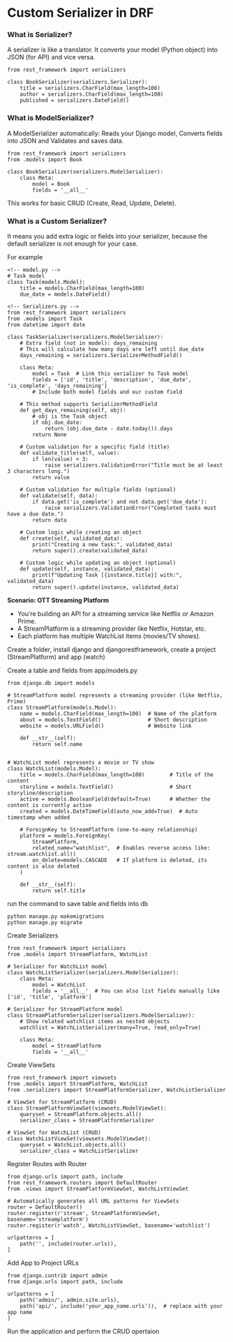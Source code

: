 # Custom Serializer in DRF

### **What is Serializer?**

A serializer is like a translator. It converts your model (Python object) into JSON (for API) and vice versa.

```
from rest_framework import serializers

class BookSerializer(serializers.Serializer):
    title = serializers.CharField(max_length=100)
    author = serializers.CharField(max_length=100)
    published = serializers.DateField()
```

### **What is ModelSerializer?**

A ModelSerializer automatically: Reads your Django model, Converts fields into JSON and Validates and saves data.
```
from rest_framework import serializers
from .models import Book

class BookSerializer(serializers.ModelSerializer):
    class Meta:
        model = Book
        fields = '__all__'
```
This works for basic CRUD (Create, Read, Update, Delete).

### **What is a Custom Serializer?**

It means you add extra logic or fields into your serializer, because the default serializer is not enough for your case.

For example
```
<!-- model.py -->
# Task model
class Task(models.Model):
    title = models.CharField(max_length=100)
    due_date = models.DateField()

<!-- Serializers.py -->
from rest_framework import serializers
from .models import Task
from datetime import date

class TaskSerializer(serializers.ModelSerializer):
    # Extra field (not in model): days_remaining
    # This will calculate how many days are left until due_date
    days_remaining = serializers.SerializerMethodField()

    class Meta:
        model = Task  # Link this serializer to Task model
        fields = ['id', 'title', 'description', 'due_date', 'is_complete', 'days_remaining']
        # Include both model fields and our custom field

    # This method supports SerializerMethodField
    def get_days_remaining(self, obj):
        # obj is the Task object
        if obj.due_date:
            return (obj.due_date - date.today()).days
        return None

    # Custom validation for a specific field (title)
    def validate_title(self, value):
        if len(value) < 3:
            raise serializers.ValidationError("Title must be at least 3 characters long.")
        return value

    # Custom validation for multiple fields (optional)
    def validate(self, data):
        if data.get('is_complete') and not data.get('due_date'):
            raise serializers.ValidationError("Completed tasks must have a due date.")
        return data

    # Custom logic while creating an object
    def create(self, validated_data):
        print("Creating a new task:", validated_data)
        return super().create(validated_data)

    # Custom logic while updating an object (optional)
    def update(self, instance, validated_data):
        print(f"Updating Task [{instance.title}] with:", validated_data)
        return super().update(instance, validated_data)

```

**Scenario: OTT Streaming Platform**

- You’re building an API for a streaming service like Netflix or Amazon Prime.
- A StreamPlatform is a streaming provider like Netflix, Hotstar, etc.
- Each platform has multiple WatchList items (movies/TV shows).


Create a folder, install django and djangorestframework, create a project (StreamPlatform) and app (watch)

Create a table and fields from app/models.py
```
from django.db import models

# StreamPlatform model represents a streaming provider (like Netflix, Prime)
class StreamPlatform(models.Model):
    name = models.CharField(max_length=100)  # Name of the platform
    about = models.TextField()               # Short description
    website = models.URLField()              # Website link

    def __str__(self):
        return self.name


# WatchList model represents a movie or TV show
class WatchList(models.Model):
    title = models.CharField(max_length=100)        # Title of the content
    storyline = models.TextField()                  # Short storyline/description
    active = models.BooleanField(default=True)      # Whether the content is currently active
    created = models.DateTimeField(auto_now_add=True)  # Auto timestamp when added

    # ForeignKey to StreamPlatform (one-to-many relationship)
    platform = models.ForeignKey(
        StreamPlatform,
        related_name="watchlist",  # Enables reverse access like: stream.watchlist.all()
        on_delete=models.CASCADE   # If platform is deleted, its content is also deleted
    )

    def __str__(self):
        return self.title

```

run the command to save table and fields into db
```
python manage.py makemigrations
python manage.py migrate
```

Create Serializers
```
from rest_framework import serializers
from .models import StreamPlatform, WatchList

# Serializer for WatchList model
class WatchListSerializer(serializers.ModelSerializer):
    class Meta:
        model = WatchList
        fields = '__all__'  # You can also list fields manually like ['id', 'title', 'platform']

# Serializer for StreamPlatform model
class StreamPlatformSerializer(serializers.ModelSerializer):
    # Show related watchlist items as nested objects
    watchlist = WatchListSerializer(many=True, read_only=True)

    class Meta:
        model = StreamPlatform
        fields = '__all__'
```

Create ViewSets
```
from rest_framework import viewsets
from .models import StreamPlatform, WatchList
from .serializers import StreamPlatformSerializer, WatchListSerializer

# ViewSet for StreamPlatform (CRUD)
class StreamPlatformViewSet(viewsets.ModelViewSet):
    queryset = StreamPlatform.objects.all()
    serializer_class = StreamPlatformSerializer

# ViewSet for WatchList (CRUD)
class WatchListViewSet(viewsets.ModelViewSet):
    queryset = WatchList.objects.all()
    serializer_class = WatchListSerializer
```

Register Routes with Router
```
from django.urls import path, include
from rest_framework.routers import DefaultRouter
from .views import StreamPlatformViewSet, WatchListViewSet

# Automatically generates all URL patterns for ViewSets
router = DefaultRouter()
router.register(r'stream', StreamPlatformViewSet, basename='streamplatform')
router.register(r'watch', WatchListViewSet, basename='watchlist')

urlpatterns = [
    path('', include(router.urls)),
]
```

Add App to Project URLs
```
from django.contrib import admin
from django.urls import path, include

urlpatterns = [
    path('admin/', admin.site.urls),
    path('api/', include('your_app_name.urls')),  # replace with your app name
]
```

Run the application and perform the CRUD opertaion
